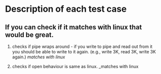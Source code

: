 # Description of each test case

## If you can check if it matches with linux that would be great.

1. checks if pipe wraps around - if you write to pipe and read out from it you
   should be able to write to it again. (e.g., write 3K, read 3K, write 3K
   again.)  _matches with linux_

2. checks if open behaviour is same as linux.  _matches with linux
